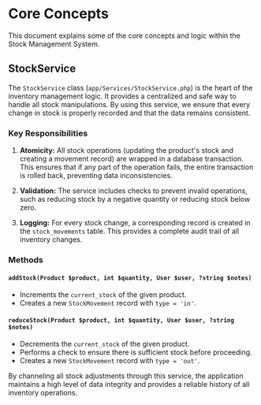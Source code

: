 # Core Concepts

This document explains some of the core concepts and logic within the Stock Management System.

## StockService

The `StockService` class (`app/Services/StockService.php`) is the heart of the inventory management logic. It provides a centralized and safe way to handle all stock manipulations. By using this service, we ensure that every change in stock is properly recorded and that the data remains consistent.

### Key Responsibilities

1.  **Atomicity:** All stock operations (updating the product's stock and creating a movement record) are wrapped in a database transaction. This ensures that if any part of the operation fails, the entire transaction is rolled back, preventing data inconsistencies.

2.  **Validation:** The service includes checks to prevent invalid operations, such as reducing stock by a negative quantity or reducing stock below zero.

3.  **Logging:** For every stock change, a corresponding record is created in the `stock_movements` table. This provides a complete audit trail of all inventory changes.

### Methods

#### `addStock(Product $product, int $quantity, User $user, ?string $notes)`

-   Increments the `current_stock` of the given product.
-   Creates a new `StockMovement` record with `type = 'in'`.

#### `reduceStock(Product $product, int $quantity, User $user, ?string $notes)`

-   Decrements the `current_stock` of the given product.
-   Performs a check to ensure there is sufficient stock before proceeding.
-   Creates a new `StockMovement` record with `type = 'out'`.

By channeling all stock adjustments through this service, the application maintains a high level of data integrity and provides a reliable history of all inventory operations.
